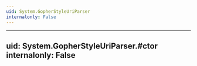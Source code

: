```yaml
---
uid: System.GopherStyleUriParser
internalonly: False
---
```


---
uid: System.GopherStyleUriParser.#ctor
internalonly: False
---
